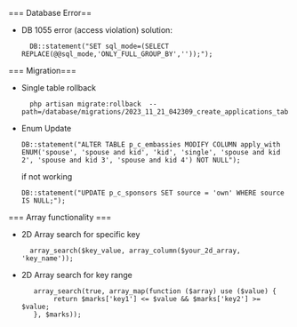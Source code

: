 === Database Error==
- DB 1055 error (access violation) solution: 
  ```
    DB::statement("SET sql_mode=(SELECT REPLACE(@@sql_mode,'ONLY_FULL_GROUP_BY',''));");
  ```


=== Migration===
- Single table rollback
  ```
    php artisan migrate:rollback  --path=/database/migrations/2023_11_21_042309_create_applications_table.php
  ```
- Enum Update

  ```
  DB::statement("ALTER TABLE p_c_embassies MODIFY COLUMN apply_with ENUM('spouse', 'spouse and kid', 'kid', 'single', 'spouse and kid 2', 'spouse and kid 3', 'spouse and kid 4') NOT NULL");
  ```
  if not working
  ```
  DB::statement("UPDATE p_c_sponsors SET source = 'own' WHERE source IS NULL;");
  ```



=== Array functionality ===
- 2D Array search for specific key
  ```
    array_search($key_value, array_column($your_2d_array, 'key_name'));
  ```
- 2D Array search for key range
  ```
     array_search(true, array_map(function ($array) use ($value) {
          return $marks['key1'] <= $value && $marks['key2'] >= $value;
     }, $marks));
  ```


